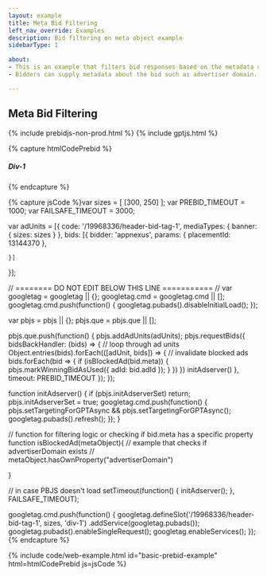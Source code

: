 ```yaml
---
layout: example
title: Meta Bid Filtering
left_nav_override: Examples
description: Bid filtering on meta object example
sidebarType: 1

about:
- This is an example that filters bid responses based on the metadata object.
- Bidders can supply metadata about the bid such as advertiser domain. See the "meta" fields in the <a href="/dev-docs/bidder-adaptor.html#interpreting-the-response">bid response</a> for the full list of metadata.

---
```


## Meta Bid Filtering

{% include prebidjs-non-prod.html %}
{% include gptjs.html %}

{% capture htmlCodePrebid %}<h5>Div-1</h5>
<div id='div-1'>
  <script type='text/javascript'>
    googletag.cmd.push(function() {
      googletag.display('div-1');
    });
  </script>
</div>
{% endcapture %}

{% capture jsCode %}var sizes = [
    [300, 250]
];
var PREBID_TIMEOUT = 1000;
var FAILSAFE_TIMEOUT = 3000;

var adUnits = [{
    code: '/19968336/header-bid-tag-1',
    mediaTypes: {
        banner: {
            sizes: sizes
        }
    },
    bids: [{
        bidder: 'appnexus',
        params: {
            placementId: 13144370
        },
        
    }]
}];

// ======== DO NOT EDIT BELOW THIS LINE =========== //
var googletag = googletag || {};
googletag.cmd = googletag.cmd || [];
googletag.cmd.push(function() {
    googletag.pubads().disableInitialLoad();
});

var pbjs = pbjs || {};
pbjs.que = pbjs.que || [];

pbjs.que.push(function() {
    pbjs.addAdUnits(adUnits);
    pbjs.requestBids({
        bidsBackHandler: (bids) => {
            // loop through ad units
            Object.entries(bids).forEach(([adUnit, bids]) => {
                // invalidate blocked ads
                bids.forEach(bid => {
                    if (isBlockedAd(bid.meta)) {
                        pbjs.markWinningBidAsUsed({ adId: bid.adId });
                    }
                })
            }) 
            initAdserver()
            },
        timeout: PREBID_TIMEOUT
    });
});

function initAdserver() {
    if (pbjs.initAdserverSet) return;
    pbjs.initAdserverSet = true;
    googletag.cmd.push(function() {
        pbjs.setTargetingForGPTAsync && pbjs.setTargetingForGPTAsync();
        googletag.pubads().refresh();
    });
}

// function for filtering logic or checking if bid.meta has a specific property
function isBlockedAd(metaObject){
    // example that checks if advertiserDomain exists
    // metaObject.hasOwnProperty("advertiserDomain")
    
}

// in case PBJS doesn't load
setTimeout(function() {
    initAdserver();
}, FAILSAFE_TIMEOUT);

googletag.cmd.push(function() {
    googletag.defineSlot('/19968336/header-bid-tag-1', sizes, 'div-1')
        .addService(googletag.pubads());
    googletag.pubads().enableSingleRequest();
    googletag.enableServices();
});
{% endcapture %}

{% include code/web-example.html id="basic-prebid-example" html=htmlCodePrebid js=jsCode %}
